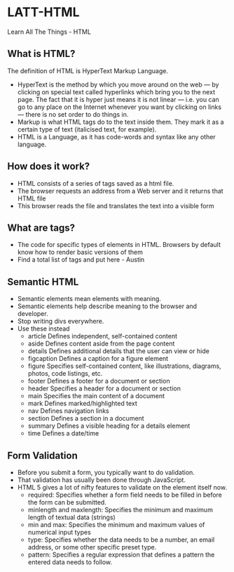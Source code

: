 # LATT-HTML
Learn All The Things - HTML

## What is HTML?

The definition of HTML is HyperText Markup Language.

- HyperText is the method by which you move around on the web — by clicking on special text called hyperlinks which bring you to the next page. The fact that it is hyper just means it is not linear — i.e. you can go to any place on the Internet whenever you want by clicking on links — there is no set order to do things in.
- Markup is what HTML tags do to the text inside them. They mark it as a certain type of text (italicised text, for example).
- HTML is a Language, as it has code-words and syntax like any other language.

## How does it work?

- HTML consists of a series of tags saved as a html file.
- The browser requests an address from a Web server and it returns that HTML file
- This browser reads the file and translates the text into a visible form

## What are tags?
- The code for specific types of elements in HTML. Browsers by default know how to render basic versions of them
- Find a total list of tags and put here - Austin
 
## Semantic HTML
- Semantic elements mean elements with meaning. 
- Semantic elements help describe meaning to the browser and developer.
- Stop writing divs everywhere.
- Use these instead
  - article	Defines independent, self-contained content
  - aside	Defines content aside from the page content
  - details	Defines additional details that the user can view or hide
  - figcaption	Defines a caption for a figure element
  - figure	Specifies self-contained content, like illustrations, diagrams, photos, code listings, etc.
  - footer	Defines a footer for a document or section
  - header	Specifies a header for a document or section
  - main	Specifies the main content of a document
  - mark	Defines marked/highlighted text
  - nav	Defines navigation links
  - section	Defines a section in a document
  - summary	Defines a visible heading for a details element
  - time	Defines a date/time

## Form Validation
- Before you submit a form, you typically want to do validation.
- That validation has usually been done through JavaScript.
- HTML 5 gives a lot of nifty features to validate on the element itself now.
  - required: Specifies whether a form field needs to be filled in before the form can be submitted.
  - minlength and maxlength: Specifies the minimum and maximum length of textual data (strings)
  - min and max: Specifies the minimum and maximum values of numerical input types
  - type: Specifies whether the data needs to be a number, an email address, or some other specific preset type. 
  - pattern: Specifies a regular expression that defines a pattern the entered data needs to follow.


